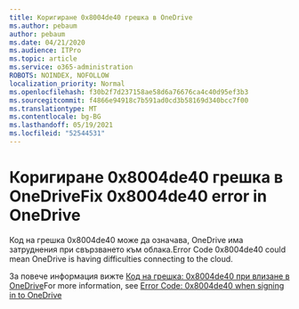 ```yaml
---
title: Коригиране 0x8004de40 грешка в OneDrive
ms.author: pebaum
author: pebaum
ms.date: 04/21/2020
ms.audience: ITPro
ms.topic: article
ms.service: o365-administration
ROBOTS: NOINDEX, NOFOLLOW
localization_priority: Normal
ms.openlocfilehash: f30b2f7d237158ae58d6a76676ca4c40d95ef3b3
ms.sourcegitcommit: f4866e94918c7b591ad0cd3b58169d340bcc7f00
ms.translationtype: MT
ms.contentlocale: bg-BG
ms.lasthandoff: 05/19/2021
ms.locfileid: "52544531"
---
```

# <a name="fix-0x8004de40-error-in-onedrive"></a><span data-ttu-id="ea350-102">Коригиране 0x8004de40 грешка в OneDrive</span><span class="sxs-lookup"><span data-stu-id="ea350-102">Fix 0x8004de40 error in OneDrive</span></span>

<span data-ttu-id="ea350-103">Код на грешка 0x8004de40 може да означава, OneDrive има затруднения при свързването към облака.</span><span class="sxs-lookup"><span data-stu-id="ea350-103">Error Code 0x8004de40 could mean OneDrive is having difficulties connecting to the cloud.</span></span> 

<span data-ttu-id="ea350-104">За повече информация вижте [Код на грешка: 0x8004de40 при влизане в OneDrive](/sharepoint/troubleshoot/administration/error-0x8004de40-in-onedrive)</span><span class="sxs-lookup"><span data-stu-id="ea350-104">For more information, see [Error Code: 0x8004de40 when signing in to OneDrive](/sharepoint/troubleshoot/administration/error-0x8004de40-in-onedrive)</span></span>